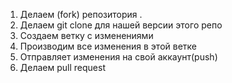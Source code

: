 1. Делаем (fork) репозитория .
2. Делаем git clone для нашей версии этого репо
3. Создаем ветку с изменениями
4. Производим все изменения в этой ветке
5. Отправляет изменения на свой аккаунт(push)
6. Делаем pull request